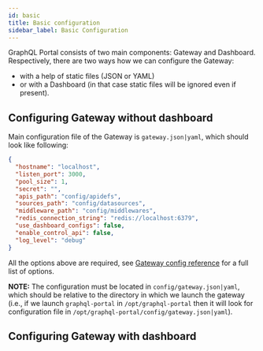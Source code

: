 ```yaml
---
id: basic
title: Basic configuration
sidebar_label: Basic Configuration
---
```

GraphQL Portal consists of two main components: Gateway and Dashboard.
Respectively, there are two ways how we can configure the Gateway:
* with a help of static files (JSON or YAML)
* or with a Dashboard (in that case static files will be ignored even if present).

## Configuring Gateway without dashboard

Main configuration file of the Gateway is `gateway.json|yaml`, which should look like following:
```json
{
  "hostname": "localhost",
  "listen_port": 3000,
  "pool_size": 1,
  "secret": "",
  "apis_path": "config/apidefs",
  "sources_path": "config/datasources",
  "middleware_path": "config/middlewares",
  "redis_connection_string": "redis://localhost:6379",
  "use_dashboard_configs": false,
  "enable_control_api": false,
  "log_level": "debug"
}
```

All the options above are required, see [Gateway config reference](/config/gateway-reference) for a full list of options.

**NOTE:** The configuration must be located in `config/gateway.json|yaml`, which should be 
relative to the directory in which we launch the gateway (i.e., if we 
launch `graphql-portal` in `/opt/graphql-portal` then it will look for configuration
file in `/opt/graphql-portal/config/gateway.json|yaml`).

## Configuring Gateway with dashboard
